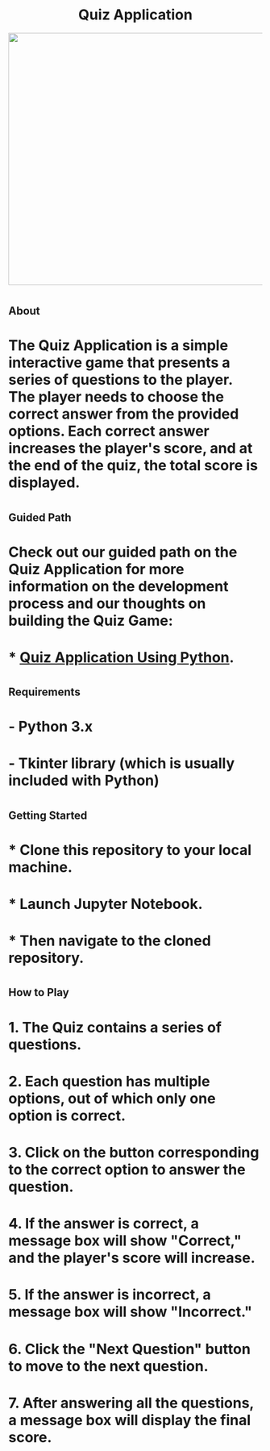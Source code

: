 # <h1 align="center">Quiz Application</h1>

<div align="center">
<img src="https://github.com/CodeStudio-Content/Python-Project-Video/blob/main/Quiz-Application.gif?raw=true"  width="800" height="500">  
  </div>

# <h2>About</h2>

# The Quiz Application is a simple interactive game that presents a series of questions to the player. The player needs to choose the correct answer from the provided options. Each correct answer increases the player's score, and at the end of the quiz, the total score is displayed.

# <h2>Guided Path</h2>

# Check out our guided path on the Quiz Application for more information on the development process and our thoughts on building the Quiz Game:

# * [Quiz Application Using Python](https://www.codingninjas.com/studio/guided-paths/python-projects/content/576809/offering/8919540).

# <h2>Requirements</h2>

# - Python 3.x
# - Tkinter library (which is usually included with Python)

# <h2>Getting Started</h2>

# * Clone this repository to your local machine.
# * Launch Jupyter Notebook.
# * Then navigate to the cloned repository.

# <h2>How to Play</h2>

# 1. The Quiz contains a series of questions.
# 2. Each question has multiple options, out of which only one option is correct.
# 3. Click on the button corresponding to the correct option to answer the question.
# 4. If the answer is correct, a message box will show "Correct," and the player's score will increase.
# 5. If the answer is incorrect, a message box will show "Incorrect."
# 6. Click the "Next Question" button to move to the next question.
# 7. After answering all the questions, a message box will display the final score.
